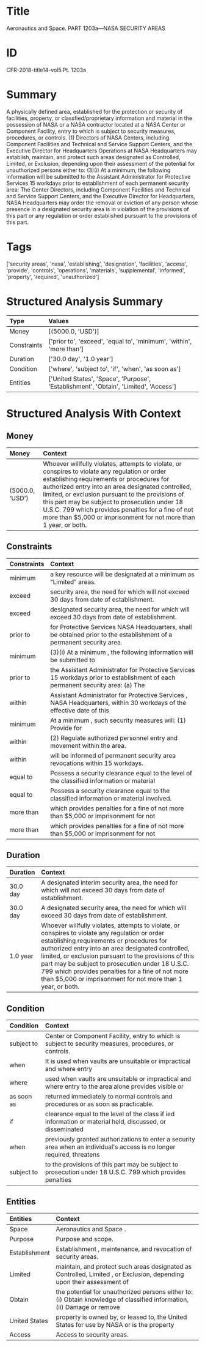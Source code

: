 # Title

 Aeronautics and Space. PART 1203a—NASA SECURITY AREAS


# ID

 CFR-2018-title14-vol5.Pt. 1203a


# Summary

A physically defined area, established for the protection or security of facilities, property, or classfied/proprietary information and material in the possession of NASA or a NASA contractor located at a NASA Center or Component Facility, entry to which is subject to security measures, procedures, or controls.
(1) Directors of NASA Centers, including Component Facilities and Technical and Service Support Centers, and the Executive Director for Headquarters Operations at NASA Headquarters may establish, maintain, and protect such areas designated as Controlled, Limited, or Exclusion, depending upon their assessment of the potential for unauthorized persons either to:
(3)(i) At a minimum, the following information will be submitted to the Assistant Administrator for Protective Services 15 workdays prior to establishment of each permanent security area:
The Center Directors, including Component Facilities and Technical and Service Support Centers, and the Executive Director for Headquarters, NASA Headquarters may order the removal or eviction of any person whose presence in a designated security area is in violation of the provisions of this part or any regulation or order established pursuant to the provisions of this part.


# Tags

['security areas', 'nasa', 'establishing', 'designation', 'facilities', 'access', 'provide', 'controls', 'operations', 'materials', 'supplemental', 'informed', 'property', 'required', 'unauthorized']


# Structured Analysis Summary

| Type        | Values                                                                                |
|:------------|:--------------------------------------------------------------------------------------|
| Money       | [(5000.0, 'USD')]                                                                     |
| Constraints | ['prior to', 'exceed', 'equal to', 'minimum', 'within', 'more than']                  |
| Duration    | ['30.0 day', '1.0 year']                                                              |
| Condition   | ['where', 'subject to', 'if', 'when', 'as soon as']                                   |
| Entities    | ['United States', 'Space', 'Purpose', 'Establishment', 'Obtain', 'Limited', 'Access'] |


# Structured Analysis With Context

 


## Money

| Money           | Context                                                                                                                                                                                                                                                                                                                                                                                                                          |
|:----------------|:---------------------------------------------------------------------------------------------------------------------------------------------------------------------------------------------------------------------------------------------------------------------------------------------------------------------------------------------------------------------------------------------------------------------------------|
| (5000.0, 'USD') | Whoever willfully violates, attempts to violate, or conspires to violate any regulation or order establishing requirements or procedures for authorized entry into an area designated controlled, limited, or exclusion pursuant to the provisions of this part may be subject to prosecution under 18 U.S.C. 799 which provides penalties for a fine of not more than $5,000 or imprisonment for not more than 1 year, or both. |


## Constraints

| Constraints   | Context                                                                                                                         |
|:--------------|:--------------------------------------------------------------------------------------------------------------------------------|
| minimum       | a key resource will be designated at a minimum  as &#8220;Limited&#8221; areas.                                                 |
| exceed        | security area, the need for which will not exceed  30 days from date of establishment.                                          |
| exceed        | designated security area, the need for which will exceed  30 days from date of establishment.                                   |
| prior to      | for Protective Services NASA Headquarters, shall be obtained prior to  the establishment of a permanent security area.          |
| minimum       | (3)(i) At a  minimum , the following information will be submitted to                                                           |
| prior to      | the Assistant Administrator for Protective Services 15 workdays prior to establishment of each permanent security area: (a) The |
| within        | Assistant Administrator for Protective Services , NASA Headquarters, within 30 workdays of the effective date of this           |
| minimum       | At a  minimum , such security measures will: (1) Provide for                                                                    |
| within        | (2) Regulate authorized personnel entry and movement  within  the area.                                                         |
| within        | will be informed of permanent security area revocations within  15 workdays.                                                    |
| equal to      | Possess a security clearance  equal to the level of the classified information or material                                      |
| equal to      | Possess a security clearance  equal to  the classified information or material involved.                                        |
| more than     | which provides penalties for a fine of not more than  $5,000 or imprisonment for not                                            |
| more than     | which provides penalties for a fine of not more than  $5,000 or imprisonment for not                                            |


## Duration

| Duration   | Context                                                                                                                                                                                                                                                                                                                                                                                                                          |
|:-----------|:---------------------------------------------------------------------------------------------------------------------------------------------------------------------------------------------------------------------------------------------------------------------------------------------------------------------------------------------------------------------------------------------------------------------------------|
| 30.0 day   | A designated interim security area, the need for which will not exceed 30 days from date of establishment.                                                                                                                                                                                                                                                                                                                       |
| 30.0 day   | A designated security area, the need for which will exceed 30 days from date of establishment.                                                                                                                                                                                                                                                                                                                                   |
| 1.0 year   | Whoever willfully violates, attempts to violate, or conspires to violate any regulation or order establishing requirements or procedures for authorized entry into an area designated controlled, limited, or exclusion pursuant to the provisions of this part may be subject to prosecution under 18 U.S.C. 799 which provides penalties for a fine of not more than $5,000 or imprisonment for not more than 1 year, or both. |


## Condition

| Condition   | Context                                                                                                                 |
|:------------|:------------------------------------------------------------------------------------------------------------------------|
| subject to  | Center or Component Facility, entry to which is subject to  security measures, procedures, or controls.                 |
| when        | It is used  when vaults are unsuitable or impractical and where entry                                                   |
| where       | used when vaults are unsuitable or impractical and where entry to the area alone provides visible or                    |
| as soon as  | returned immediately to normal controls and procedures or as soon as  practicable.                                      |
| if          | clearance equal to the level of the class if ied information or material held, discussed, or disseminated               |
| when        | previously granted authorizations to enter a security area when an individual's access is no longer required, threatens |
| subject to  | to the provisions of this part may be subject to prosecution under 18 U.S.C. 799 which provides penalties               |


## Entities

| Entities      | Context                                                                                                                 |
|:--------------|:------------------------------------------------------------------------------------------------------------------------|
| Space         | Aeronautics and  Space .                                                                                                |
| Purpose       | Purpose  and scope.                                                                                                     |
| Establishment | Establishment , maintenance, and revocation of security areas.                                                          |
| Limited       | maintain, and protect such areas designated as Controlled, Limited , or Exclusion, depending upon their assessment of   |
| Obtain        | the potential for unauthorized persons either to: (i) Obtain knowledge of classified information, (ii) Damage or remove |
| United States | property is owned by, or leased to, the United States for use by NASA or is the property                                |
| Access        | Access  to security areas.                                                                                              |


